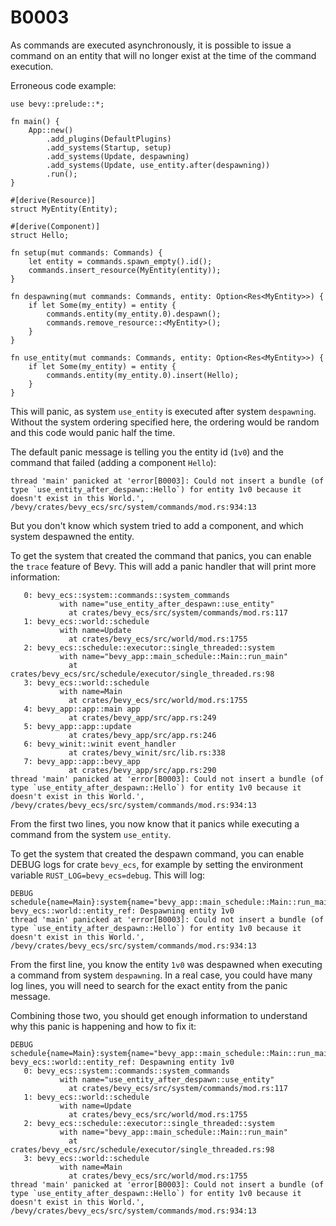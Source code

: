 # B0003

As commands are executed asynchronously, it is possible to issue a command on an entity that will no longer exist at the time of the command execution.

Erroneous code example:

```rust,should_panic
use bevy::prelude::*;

fn main() {
    App::new()
        .add_plugins(DefaultPlugins)
        .add_systems(Startup, setup)
        .add_systems(Update, despawning)
        .add_systems(Update, use_entity.after(despawning))
        .run();
}

#[derive(Resource)]
struct MyEntity(Entity);

#[derive(Component)]
struct Hello;

fn setup(mut commands: Commands) {
    let entity = commands.spawn_empty().id();
    commands.insert_resource(MyEntity(entity));
}

fn despawning(mut commands: Commands, entity: Option<Res<MyEntity>>) {
    if let Some(my_entity) = entity {
        commands.entity(my_entity.0).despawn();
        commands.remove_resource::<MyEntity>();
    }
}

fn use_entity(mut commands: Commands, entity: Option<Res<MyEntity>>) {
    if let Some(my_entity) = entity {
        commands.entity(my_entity.0).insert(Hello);
    }
}
```

This will panic, as system `use_entity` is executed after system `despawning`. Without the system ordering specified here, the ordering would be random and this code would panic half the time.

The default panic message is telling you the entity id (`1v0`) and the command that failed (adding a component `Hello`):

```text
thread 'main' panicked at 'error[B0003]: Could not insert a bundle (of type `use_entity_after_despawn::Hello`) for entity 1v0 because it doesn't exist in this World.', /bevy/crates/bevy_ecs/src/system/commands/mod.rs:934:13
```

But you don't know which system tried to add a component, and which system despawned the entity.

To get the system that created the command that panics, you can enable the `trace` feature of Bevy. This will add a panic handler that will print more information:

```text
   0: bevy_ecs::system::commands::system_commands
           with name="use_entity_after_despawn::use_entity"
             at crates/bevy_ecs/src/system/commands/mod.rs:117
   1: bevy_ecs::world::schedule
           with name=Update
             at crates/bevy_ecs/src/world/mod.rs:1755
   2: bevy_ecs::schedule::executor::single_threaded::system
           with name="bevy_app::main_schedule::Main::run_main"
             at crates/bevy_ecs/src/schedule/executor/single_threaded.rs:98
   3: bevy_ecs::world::schedule
           with name=Main
             at crates/bevy_ecs/src/world/mod.rs:1755
   4: bevy_app::app::main app
             at crates/bevy_app/src/app.rs:249
   5: bevy_app::app::update
             at crates/bevy_app/src/app.rs:246
   6: bevy_winit::winit event_handler
             at crates/bevy_winit/src/lib.rs:338
   7: bevy_app::app::bevy_app
             at crates/bevy_app/src/app.rs:290
thread 'main' panicked at 'error[B0003]: Could not insert a bundle (of type `use_entity_after_despawn::Hello`) for entity 1v0 because it doesn't exist in this World.', /bevy/crates/bevy_ecs/src/system/commands/mod.rs:934:13
```

From the first two lines, you now know that it panics while executing a command from the system `use_entity`.

To get the system that created the despawn command, you can enable DEBUG logs for crate `bevy_ecs`, for example by setting the environment variable `RUST_LOG=bevy_ecs=debug`. This will log:

```text
DEBUG schedule{name=Main}:system{name="bevy_app::main_schedule::Main::run_main"}:schedule{name=Update}:system_commands{name="use_entity_after_despawn::despawning"}: bevy_ecs::world::entity_ref: Despawning entity 1v0
thread 'main' panicked at 'error[B0003]: Could not insert a bundle (of type `use_entity_after_despawn::Hello`) for entity 1v0 because it doesn't exist in this World.', /bevy/crates/bevy_ecs/src/system/commands/mod.rs:934:13
```

From the first line, you know the entity `1v0` was despawned when executing a command from system `despawning`. In a real case, you could have many log lines, you will need to search for the exact entity from the panic message.

Combining those two, you should get enough information to understand why this panic is happening and how to fix it:

```text
DEBUG schedule{name=Main}:system{name="bevy_app::main_schedule::Main::run_main"}:schedule{name=Update}:system_commands{name="use_entity_after_despawn::despawning"}: bevy_ecs::world::entity_ref: Despawning entity 1v0
   0: bevy_ecs::system::commands::system_commands
           with name="use_entity_after_despawn::use_entity"
             at crates/bevy_ecs/src/system/commands/mod.rs:117
   1: bevy_ecs::world::schedule
           with name=Update
             at crates/bevy_ecs/src/world/mod.rs:1755
   2: bevy_ecs::schedule::executor::single_threaded::system
           with name="bevy_app::main_schedule::Main::run_main"
             at crates/bevy_ecs/src/schedule/executor/single_threaded.rs:98
   3: bevy_ecs::world::schedule
           with name=Main
             at crates/bevy_ecs/src/world/mod.rs:1755
thread 'main' panicked at 'error[B0003]: Could not insert a bundle (of type `use_entity_after_despawn::Hello`) for entity 1v0 because it doesn't exist in this World.', /bevy/crates/bevy_ecs/src/system/commands/mod.rs:934:13
```